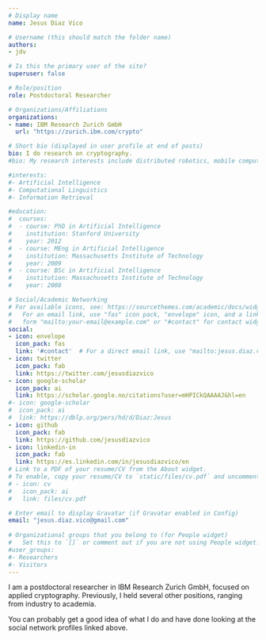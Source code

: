 ```yaml
---
# Display name
name: Jesus Diaz Vico

# Username (this should match the folder name)
authors:
- jdv

# Is this the primary user of the site?
superuser: false

# Role/position
role: Postdoctoral Researcher

# Organizations/Affiliations
organizations:
- name: IBM Research Zurich GmbH
  url: "https://zurich.ibm.com/crypto"

# Short bio (displayed in user profile at end of posts)
bio: I do research on cryptography.
#bio: My research interests include distributed robotics, mobile computing and programmable matter.

#interests:
#- Artificial Intelligence
#- Computational Linguistics
#- Information Retrieval

#education:
#  courses:
#  - course: PhD in Artificial Intelligence
#    institution: Stanford University
#    year: 2012
#  - course: MEng in Artificial Intelligence
#    institution: Massachusetts Institute of Technology
#    year: 2009
#  - course: BSc in Artificial Intelligence
#    institution: Massachusetts Institute of Technology
#    year: 2008

# Social/Academic Networking
# For available icons, see: https://sourcethemes.com/academic/docs/widgets/#icons
#   For an email link, use "fas" icon pack, "envelope" icon, and a link in the
#   form "mailto:your-email@example.com" or "#contact" for contact widget.
social:
- icon: envelope
  icon_pack: fas
  link: '#contact'  # For a direct email link, use "mailto:jesus.diaz.vico@gmail.com".
- icon: twitter
  icon_pack: fab
  link: https://twitter.com/jesusdiazvico
- icon: google-scholar
  icon_pack: ai
  link: https://scholar.google.no/citations?user=mHPICkQAAAAJ&hl=en
#- icon: google-scholar
#  icon_pack: ai
#  link: https://dblp.org/pers/hd/d/Diaz:Jesus
- icon: github
  icon_pack: fab
  link: https://github.com/jesusdiazvico
- icon: linkedin-in
  icon_pack: fab
  link: https://es.linkedin.com/in/jesusdiazvico/en
# Link to a PDF of your resume/CV from the About widget.
# To enable, copy your resume/CV to `static/files/cv.pdf` and uncomment the lines below.  
# - icon: cv
#   icon_pack: ai
#   link: files/cv.pdf

# Enter email to display Gravatar (if Gravatar enabled in Config)
email: "jesus.diaz.vico@gmail.com"
  
# Organizational groups that you belong to (for People widget)
#   Set this to `[]` or comment out if you are not using People widget.  
#user_groups:
#- Researchers
#- Visitors
---
```


I am a postdoctoral researcher in IBM Research Zurich GmbH, focused on applied
cryptography. Previously, I held several other positions, ranging from industry
to academia.

You can probably get a good idea of what I do and have done looking at the
social network profiles linked above.